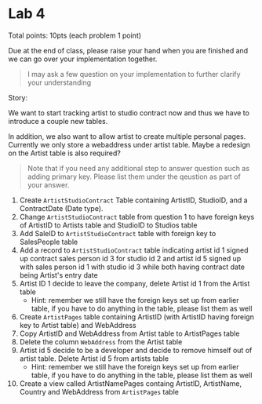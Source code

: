 # Lab 4

Total points: 10pts (each problem 1 point)

Due at the end of class, please raise your hand when you are finished and we can go over your implementation together.

> I may ask a few question on your implementation to further clarify your understanding

Story:

We want to start tracking artist to studio contract now and thus we have to introduce a couple new tables.

In addition, we also want to allow artist to create multiple personal pages. Currently we only store a webaddress under artist table. Maybe a redesign on the Artist table is also required?

> Note that if you need any additional step to answer question such as adding primary key. Please list them under the qeustion as part of your answer.

1. Create `ArtistStudioContract` Table containing ArtistID, StudioID, and a ContractDate (Date type).
2. Change `ArtistStudioContract` table from question 1 to have foreign keys of ArtistID to Artists table and StudioID to Studios table
3. Add SaleID to `ArtistStudioContract` table with foreign key to SalesPeople table
4. Add a record to `ArtistStudioContract` table indicating artist id 1 signed up contract sales person id 3 for studio id 2 and artist id 5 signed up with sales person id 1 with studio id 3 while both having contract date being Artist's entry date
5. Artist ID 1 decide to leave the company, delete Artist id 1 from the Artist table
    * Hint: remember we still have the foreign keys set up from earlier table, if you have to do anything in the table, please list them as well
6. Create `ArtistPages` table containing ArtistID (with ArtistID having foreign key to Artist table) and WebAddress
7. Copy ArtistID and WebAddress from Artist table to ArtistPages table
8. Delete the column `WebAddress` from the Artist table
9. Artist id 5 decide to be a developer and decide to remove himself out of artist table. Delete Artist id 5 from artists table
    * Hint: remember we still have the foreign keys set up from earlier table, if you have to do anything in the table, please list them as well
10. Create a view called ArtistNamePages containg ArtistID, ArtistName, Country and WebAddress from `ArtistPages` table